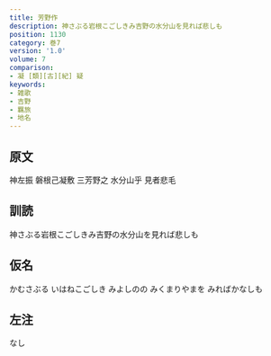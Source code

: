 ```yaml
---
title: 芳野作
description: 神さぶる岩根こごしきみ吉野の水分山を見れば悲しも
position: 1130
category: 巻7
version: '1.0'
volume: 7
comparison:
- 凝 [類][古][紀] 疑
keywords:
- 雑歌
- 吉野
- 羈旅
- 地名
---
```


## 原文

神左振 磐根己凝敷 三芳野之 水分山乎 見者悲毛

## 訓読

神さぶる岩根こごしきみ吉野の水分山を見れば悲しも

## 仮名

かむさぶる いはねこごしき みよしのの みくまりやまを みればかなしも

## 左注

なし
